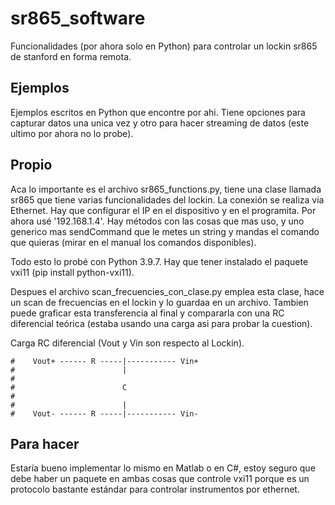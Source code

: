 # sr865_software
Funcionalidades (por ahora solo en Python) para controlar un lockin sr865 de stanford en forma remota.

## Ejemplos
Ejemplos escritos en Python que encontre por ahi. Tiene opciones para capturar datos una unica vez y otro para hacer streaming de datos (este ultimo por ahora no lo probe).

## Propio
Aca lo importante es el archivo sr865_functions.py, tiene una clase llamada sr865 que tiene varias funcionalidades del lockin.
La conexión se realiza via Ethernet. Hay que configurar el IP en el dispositivo y en el programita. Por ahora usé '192.168.1.4'.
Hay métodos con las cosas que mas uso, y uno generico mas sendCommand que le metes un string y mandas el comando que quieras (mirar en el manual los comandos disponibles).

Todo esto lo probé con Python 3.9.7. Hay que tener instalado el paquete vxi11 (pip install python-vxi11).

Despues el archivo scan_frecuencies_con_clase.py emplea esta clase, hace un scan de frecuencias en el lockin y lo guardaa en un archivo.
Tambien puede graficar esta transferencia al final y compararla con una RC diferencial teórica (estaba usando una carga asi para probar la cuestion).

Carga RC diferencial (Vout y Vin son respecto al Lockin).

	#    Vout+ ------ R -----|----------- Vin+ 
    #                        |              
    #                                       
    #                        C              
    #                                      
    #                        |             
    #    Vout- ------ R -----|----------- Vin- 

## Para hacer
Estaría bueno implementar lo mismo en Matlab o en C#, estoy seguro que debe haber un paquete en ambas cosas que controle vxi11 porque es un protocolo bastante estándar para controlar instrumentos por ethernet.